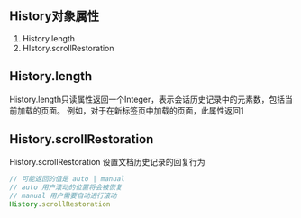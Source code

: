 
## History对象属性
1. History.length
2. HIstory.scrollRestoration

## History.length
History.length只读属性返回一个Integer，表示会话历史记录中的元素数，包括当前加载的页面。
例如，对于在新标签页中加载的页面，此属性返回1

## History.scrollRestoration
History.scrollRestoration 设置文档历史记录的回复行为

```js
// 可能返回的值是 auto | manual
// auto 用户滚动的位置将会被恢复
// manual 用户需要自动进行滚动
History.scrollRestoration
```